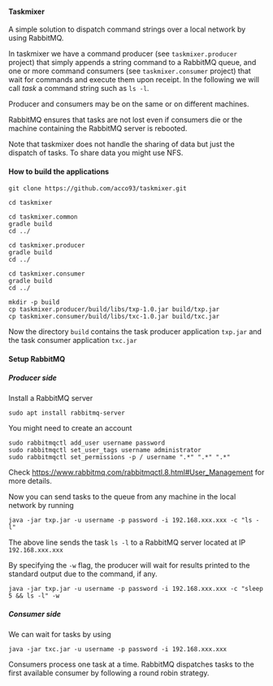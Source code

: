 #### Taskmixer

A simple solution to dispatch command strings over a local network by using RabbitMQ.

In taskmixer we have a command producer (see `taskmixer.producer` project) that simply appends a string command to a RabbitMQ queue, and one or more command consumers (see `taskmixer.consumer` project) that wait for commands and execute them upon receipt. In the following we will call *task* a command string such as `ls -l`.

Producer and consumers may be on the same or on different machines.

RabbitMQ ensures that tasks are not lost even if consumers die or the machine containing the RabbitMQ server is rebooted.

Note that taskmixer does not handle the sharing of data but just the dispatch of tasks.
To share data you might use NFS.

#### How to build the applications
```
git clone https://github.com/acco93/taskmixer.git

cd taskmixer

cd taskmixer.common
gradle build
cd ../

cd taskmixer.producer
gradle build
cd ../

cd taskmixer.consumer
gradle build
cd ../

mkdir -p build
cp taskmixer.producer/build/libs/txp-1.0.jar build/txp.jar
cp taskmixer.consumer/build/libs/txc-1.0.jar build/txc.jar
```

Now the directory `build` contains the task producer application `txp.jar` and the task consumer application `txc.jar`

#### Setup RabbitMQ

##### Producer side
Install a RabbitMQ server

```
sudo apt install rabbitmq-server
```

You might need to create an account
```
sudo rabbitmqctl add_user username password
sudo rabbitmqctl set_user_tags username administrator
sudo rabbitmqctl set_permissions -p / username ".*" ".*" ".*"
```
Check https://www.rabbitmq.com/rabbitmqctl.8.html#User_Management for more details.

Now you can send tasks to the queue from any machine in the local network by running

```
java -jar txp.jar -u username -p password -i 192.168.xxx.xxx -c "ls -l"
```

The above line sends the task `ls -l` to a RabbitMQ server located at IP `192.168.xxx.xxx`

By specifying the `-w` flag, the producer will wait for results printed to the standard output due to the command, if any.

```
java -jar txp.jar -u username -p password -i 192.168.xxx.xxx -c "sleep 5 && ls -l" -w
```

##### Consumer side
We can wait for tasks by using

```
java -jar txc.jar -u username -p password -i 192.168.xxx.xxx
```
Consumers process one task at a time. RabbitMQ dispatches tasks to the first available consumer by following a round robin strategy.
